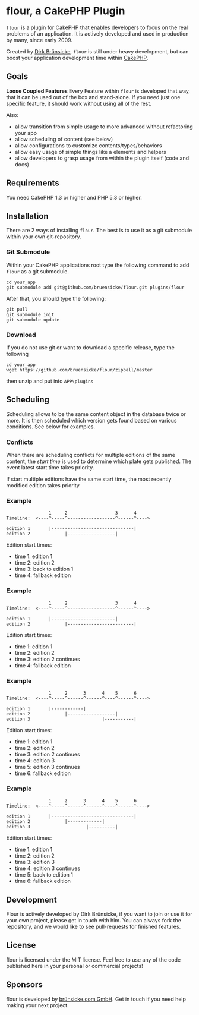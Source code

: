 # flour, a CakePHP Plugin

`flour` is a plugin for CakePHP that enables developers to focus on the real problems of an application.
It is actively developed and used in production by many, since early 2009.

Created by [Dirk Brünsicke][1], `flour` is still under heavy development, but can boost your application development time within [CakePHP][2].

  [1]: http://bruensicke.com/
  [2]: http://cakephp.org/

## Goals

**Loose Coupled Features** Every Feature within `flour` is developed that way, that it can be used out of the box and stand-alone. If you need just one specific feature, it should work without using all of the rest.

Also:

  * allow transition from simple usage to more advanced without refactoring your app
  * allow scheduling of content (see below)
  * allow configurations to customize contents/types/behaviors
  * allow easy usage of simple things like a elements and helpers
  * allow developers to grasp usage from within the plugin itself (code and docs)


## Requirements

You need CakePHP 1.3 or higher and PHP 5.3 or higher.

## Installation

There are 2 ways of installing `flour`. The best is to use it as a git submodule within your own git-repository.

### Git Submodule

Within your CakePHP applications root type the following command to add `flour` as a git submodule.

	cd your_app
	git submodule add git@github.com/bruensicke/flour.git plugins/flour

After that, you should type the following:

	git pull
	git submodule init
	git submodule update


### Download

If you do not use git or want to download a specific release, type the following

	cd your_app
	wget https://github.com/bruensicke/flour/zipball/master

then unzip and put into `APP\plugins`



## Scheduling

Scheduling allows to be the same content object in the database twice or more. It is then scheduled which version gets found based on various conditions. See below for examples.


### Conflicts
When there are scheduling conflicts for multiple editions of the same content, the *start time* is used to determine which plate gets published.  The event latest start time takes priority.  

If start multiple editions have the same start time, the most recently modified edition takes priority


### Example
                    1     2                  3      4
    Timeline:  <----^-----^------------------^------^---->
    
    edition 1       |-------------------------------|
    edition 2             |------------------|

Edition start times:

 * time 1: edition 1
 * time 2: edition 2
 * time 3: back to edition 1
 * time 4: fallback edition


### Example
                    1     2                  3      4
    Timeline:  <----^-----^------------------^------^---->
    
    edition 1       |------------------------|
    edition 2             |-------------------------|

Edition start times:

* time 1: edition 1
* time 2: edition 2
* time 3: edition 2 continues
* time 4: fallback edition


### Example
                    1     2      3      4    5      6
    Timeline:  <----^-----^------^------^----^------^---->
    
    edition 1       |------------|
    edition 2             |------------------|
    edition 3                           |-----------|

Edition start times:

 * time 1: edition 1
 * time 2: edition 2
 * time 3: edition 2 continues
 * time 4: edition 3
 * time 5: edition 3 continues
 * time 6: fallback edition
 
 
### Example
                    1     2      3      4    5      6
    Timeline:  <----^-----^------^------^----^------^---->
    
    edition 1       |-------------------------------|
    edition 2             |-------------|
    edition 3                     |----------|

Edition start times:

 * time 1: edition 1
 * time 2: edition 2
 * time 3: edition 3
 * time 4: edition 3 continues
 * time 5: back to edition 1
 * time 6: fallback edition


## Development

Flour is actively developed by Dirk Brünsicke, if you want to join or use it for your own project, please get in touch with him.
You can always fork the repository, and we would like to see pull-requests for finished features.

## License

flour is licensed under the MIT license.
Feel free to use any of the code published here in your personal or commercial projects!

## Sponsors

flour is developed by [brünsicke.com GmbH](http://bruensicke.com/). Get in touch if you need help making your next project.
